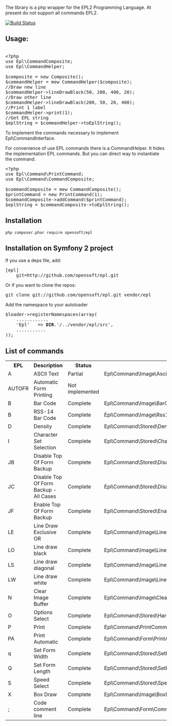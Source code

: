 The library is a php wrapper for the EPL2 Programming Language. At present do not support all commands EPL2.

[![Build Status](https://travis-ci.org/opensoft/epl.png?branch=master)](https://travis-ci.org/opensoft/epl)

<h2>Usage:</h2>

<pre>

&lt;?php
use Epl\CommandComposite;
use Epl\CommandHelper;

$composite = new Composite();
$commandHelper = mew CommandHelper($composite);
//Draw new line
$commandHelper-&gt;lineDrawBlack(50, 200, 400, 20);
//Draw other line
$commandHelper-&gt;lineDrawBlack(200, 50, 20, 400);
//Print 1 label
$commandHelper-&gt;print(1);
//Get EPL string
$eplString = $commandHelper-&gt;toEplString();
</pre>

<p>To implement the commands necessary to implement Epl\CommandInterface.</p>

<p>For convenience of use EPL commands there is a CommandHelper. It hides the implementation EPL commands.
But you can direct way to instantiate the command.</p>

<pre>
&lt;?php
use Epl\Command\PrintCommand;
use Epl\Command\CommandComposite;

$commandComposite = mew CommandComposite();
$printCommand = new PrintCommand(1);
$commandComposite-&gt;addCommand($printCommand);
$eplString = $commandComposite-&gt;toEplString();
</pre>

<h2>Installation</h2>

```php composer.phar require opensoft/epl```

<h2>Installation on Symfony 2 project</h2>
If you use a deps file, add:</p>

<pre>
[epl]
    git=http://github.com/opensoft/epl.git
</pre>

<p>Or if you want to clone the repos:</p>

<pre>
git clone git://github.com/opensoft/epl.git vendor/epl
</pre>

<p>Add the namespace to your autoloader</p>

<pre>
$loader-&gt;registerNamespaces(array(
    ............
    'Epl'   =&gt; <strong>DIR</strong>.'/../vendor/epl/src',
    ...........
));
</pre>

<h2>List of commands</h2>
<table>
  <tr>
<th>EPL</th>
<th>Description</th>
<th>Status</th>
<th>Class</th>
<th>Helper Method</th>
</tr><tr>
<td> A </td>
<td> ASCII Text </td>
<td> Partial </td>
<td> Epl\Command\Image\AsciiTextCommand </td>
<td> asciiText </td>
</tr><tr>
<td> AUTOFR </td>
<td> Automatic Form Printing </td>
<td> Not implemented </td>
<td> </td>
<td> </td>
</tr><tr>
<td> B </td>
<td> Bar Code </td>
<td> Complete </td>
<td> Epl\Command\Image\BarCodeCommand </td>
<td> barCode </td>
</tr><tr>
<td> B </td>
<td> RSS-14 Bar Code </td>
<td> Complete </td>
<td> Epl\Command\Image\Rss14BarCodeCommand </td>
<td> rss14BarCode </td>
</tr><tr>
<td> D </td>
<td> Density </td>
<td> Complete </td>
<td> Epl\Command\Stored\DensityCommand </td>
<td> density </td>
</tr><tr>
<td> I </td>
<td> Character Set Selection </td>
<td> Complete </td>
<td> Epl\Command\Stored\CharacterSetSelectionCommand </td>
<td> characterSetSelection </td>
</tr><tr>
<td> JB </td>
<td> Disable Top Of Form Backup </td>
<td> Complete </td>
<td> Epl\Command\Stored\DisableTopOfFormBackupCommand </td>
<td> disableTopOfFormBackup </td>
</tr><tr>
<td> JC </td>
<td> Disable Top Of Form Backup - All Cases </td>
<td> Complete </td>
<td> Epl\Command\Stored\DisableTopOfFormBackupAllCasesCommand </td>
<td> disableTopOfFormBackupAllCases </td>
</tr><tr>
<td> JF </td>
<td> Enable Top Of Form Backup </td>
<td> Complete </td>
<td> Epl\Command\Stored\EnableTopOfFormBackupCommand </td>
<td> enableTopOfFormBackup </td>
</tr><tr>
<td> LE </td>
<td> Line Draw Exclusive OR </td>
<td> Complete </td>
<td> Epl\Command\Image\LineDrawExclusiveORCommand </td>
<td> lineDrawExclusiveOR </td>
</tr><tr>
<td> LO </td>
<td> Line draw black </td>
<td> Complete </td>
<td> Epl\Command\Image\LineDrawBlackCommand </td>
<td> lineDrawBlack </td>
</tr><tr>
<td> LS </td>
<td> Line draw diagonal </td>
<td> Complete </td>
<td> Epl\Command\Image\LineDrawDiagonalCommand </td>
<td> lineDrawDiagonal </td>
</tr><tr>
<td> LW </td>
<td> Line draw white </td>
<td> Complete </td>
<td> Epl\Command\Image\LineDrawWhiteCommand </td>
<td> lineDrawWhite </td>
</tr><tr>
<td> N </td>
<td> Clear Image Buffer </td>
<td> Complete </td>
<td> Epl\Command\Image\ClearImageBufferCommand </td>
<td> clearImageBuffer </td>
</tr><tr>
<td> O </td>
<td> Options Select </td>
<td> Complete </td>
<td> Epl\Command\Stored\HardwareOptionCommand </td>
<td> hardwareOption </td>
</tr><tr>
<td> P </td>
<td> Print </td>
<td> Complete </td>
<td> Epl\Command\PrintCommand </td>
<td> printLabel </td>
</tr><tr>
<td> PA </td>
<td> Print Automatic </td>
<td> Complete </td>
<td> Epl\Command\Form\PrintAutomaticCommand </td>
<td> printAutomatic </td>
</tr><tr>
<td> q </td>
<td> Set Form Width </td>
<td> Complete </td>
<td> Epl\Command\Stored\SetFormWidthCommand </td>
<td> setFormWidth </td>
</tr><tr>
<td> Q </td>
<td> Set Form Length </td>
<td> Complete </td>
<td> Epl\Command\Stored\SetFormLengthCommand </td>
<td> setFormLength </td>
</tr><tr>
<td> S </td>
<td> Speed Select </td>
<td> Complete </td>
<td> Epl\Command\Stored\SpeedCommand </td>
<td> speed </td>
</tr><tr>
<td> X </td>
<td> Box Draw </td>
<td> Complete </td>
<td> Epl\Command\Image\BoxDrawCommand </td>
<td> boxDraw </td>
</tr><tr>
<td> ; </td>
<td> Code comment line </td>
<td> Complete </td>
<td> Epl\Command\Form\CommentLineCommand </td>
<td> commentLine </td>
</tr>
</table>

